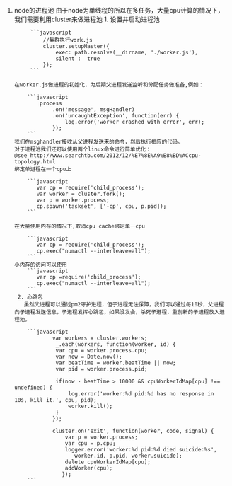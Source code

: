 1. node的进程池
    由于node为单线程的所以在多任务，大量cpu计算的情况下，我们需要利用cluster来做进程池
        1. 设置并启动进程池
        
            ```javascript
                //集群执行work.js
                cluster.setupMaster({
                    exec: path.resolve(__dirname, './worker.js'),
                    silent :  true
                });
            ```
        
       在worker.js做进程的初始化，为后期父进程发送监听和分配任务做准备,例如：
           
           ```javascript
               process
                   .on('message', msgHandler)
                   .on('uncaughtException', function(err) {
                       log.error('worker crashed with error', err);
                   });
           ```
       我们在msghandler接收从父进程发送来的命令，然后执行相应的代码。
       对于进程池我们还可以使用两个linux命令进行简单优化：
       @see http://www.searchtb.com/2012/12/%E7%8E%A9%E8%BD%ACcpu-topology.html
       绑定单进程在一个cpu上
       
           ```javascript 
              var cp = require('child_process');
              var worker = cluster.fork();
              var p = worker.process;
              cp.spawn('taskset', ['-cp', cpu, p.pid]);
           ```
           
       在大量使用内存的情况下,取消cpu cache绑定单一cpu
       
           ```javascript
              var cp = require('child_process');
              cp.exec("numactl --interleave=all");
           ```
       小内存的访问可以使用
           ```javascript
              var cp =require('child_process');
              cp.exec("numactl --interleave=all");
           ```
        2. 心跳包
          虽然父进程可以通过pm2守护进程，但子进程无法保障，我们可以通过每10秒，父进程向子进程发送信息，子进程发挥心跳包，如果没发会，杀死子进程，重创新的子进程放入进程池。
       
           ```javascript
                   var workers = cluster.workers;
                    _.each(workers, function(worker, id) {
                    var cpu = worker.process.cpu;
                    var now = Date.now();
                    var beatTime = worker.beatTime || now;
                    var pid = worker.process.pid;
            
                    if(now - beatTime > 10000 && cpuWorkerIdMap[cpu] !== undefined) {
                        log.error('worker:%d pid:%d has no response in 10s, kill it.', cpu, pid);
                        worker.kill();
                    }
                   });
            
                   cluster.on('exit', function(worker, code, signal) {
                       var p = worker.process;
                       var cpu = p.cpu;
                       logger.error('worker:%d pid:%d died suicide:%s',
                          worker.id, p.pid, worker.suicide);
                       delete cpuWorkerIdMap[cpu];
                       addWorker(cpu);
                      });
           ```

